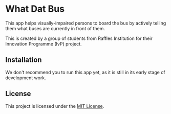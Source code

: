 # What Dat Bus

This app helps visually-impaired persons to board the bus by actively telling them what buses are currently in front of them.

This is created by a group of students from Raffles Institution for their Innovation Programme (IvP) project.

## Installation

We don't recommend you to run this app yet, as it is still in its early stage of development work.

## License

This project is licensed under the [MIT License](LICENSE).
